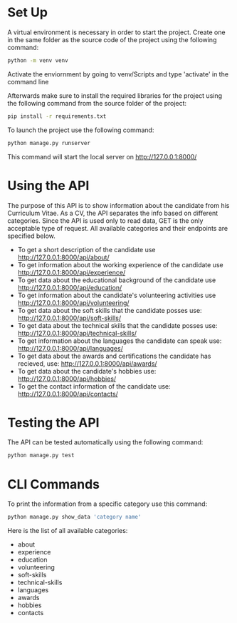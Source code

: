# Set Up
A virtual environment  is necessary in order to start the project. Create one in the same folder as the source code of the project using the following command:
```sh
python -m venv venv
```
Activate the enviornment by going to venv/Scripts and type 'activate' in  the command line

Afterwards make sure to install the required libraries for the project using the following command from the source folder of the project:

```sh
pip install -r requirements.txt
```

To launch the project use the following command:

```sh
python manage.py runserver
```
This command will start the local server on http://127.0.0.1:8000/

# Using the API

The purpose of this API is to show information about the candidate from his Curriculum Vitae. As a CV, the API separates the info based on different categories. Since the API is used only to read data, GET is the only acceptable type of request. All available categories and their endpoints are specified below.

- To get a short description of the candidate use http://127.0.0.1:8000/api/about/
- To get information about the working experience of the candidate use http://127.0.0.1:8000/api/experience/
- To get data about the educational background of the candidate use  http://127.0.0.1:8000/api/education/
- To get information about the candidate's volunteering activities use http://127.0.0.1:8000/api/volunteering/
- To get data about the soft skills that the candidate posses use: http://127.0.0.1:8000/api/soft-skills/
- To get data about the technical skills that the candidate posses use: http://127.0.0.1:8000/api/technical-skills/
- To get information about the languages the candidate can speak use: http://127.0.0.1:8000/api/languages/
- To get data about the awards and certifications the candidate has recieved, use: http://127.0.0.1:8000/api/awards/
- To get data about the candidate's hobbies use: http://127.0.0.1:8000/api/hobbies/
- To get the contact information of the candidate use: http://127.0.0.1:8000/api/contacts/


# Testing the API
The API can be tested automatically using the following command:
```sh
python manage.py test 
```

# CLI Commands
To print the information from a specific category use this command:
```sh
python manage.py show_data 'category name'
```
Here is the list of all available categories:
- about
- experience
- education
- volunteering
- soft-skills
- technical-skills
- languages
- awards
- hobbies
- contacts
